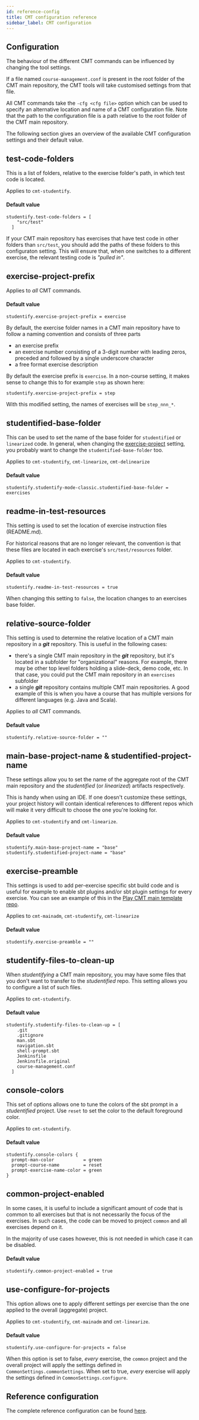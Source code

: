 ```yaml
---
id: reference-config
title: CMT configuration reference
sidebar_label: CMT configuration
---
```


## Configuration

The behaviour of the different CMT commands can be influenced by changing
the tool settings.

If a file named `course-management.conf`  is present in the root folder of
the CMT main repository, the CMT tools will take customised settings from
that file.

All CMT commands take the `-cfg <cfg file>` option which can be used
to specify an alternative location and name of a CMT configuration file.
Note that the path to the configuration file is a path relative to the root
folder of the CMT main repository.

The following section gives an overview of the available CMT configuration
settings and their default value.

## test-code-folders

This is a list of folders, relative to the exercise folder's path, in which
test code is located.

Applies to `cmt-studentify`.

#### Default value

```
studentify.test-code-folders = [
    "src/test"
  ]
```

If your CMT main repository has exercises that have test code in other folders
than `src/test`, you should add the paths of these folders to this configuraton
setting. This will ensure that, when one switches to a different exercise, the
relevant testing code is _"pulled in"_.

## exercise-project-prefix

Applies to _all_ CMT commands.

#### Default value

```
studentify.exercise-project-prefix = exercise
```

By default, the exercise folder names in a CMT main repository have to follow
a naming convention and consists of three parts

- an exercise prefix
- an exercise number consisting of a 3-digit number with leading zeros,
  preceded and followed by a single underscore character
- a free format exercise description

By default the exercise prefix is `exercise`. In a non-course setting, it makes
sense to change this to for example `step` as shown here:

```
studentify.exercise-project-prefix = step
```

With this modified setting, the names of exercises will be `step_nnn_*`.

## studentified-base-folder

This can be used to set the name of the base folder for `studentified` or
`linearized` code. In general, when changing the [exercise-project](reference-config.md#exercise-project-prefix)
setting, you probably want to change the `studentified-base-folder` too.

Applies to `cmt-studentify`, `cmt-linearize`, `cmt-delinearize` 

#### Default value

```
studentify.studentify-mode-classic.studentified-base-folder = exercises
```

## readme-in-test-resources

This setting is used to set the location of exercise instruction files
(README.md).

For historical reasons that are no longer relevant, the convention is
that these files are located in each exercise's `src/test/resources` folder.

Applies to `cmt-studentify`.

#### Default value

```
studentify.readme-in-test-resources = true
```

When changing this setting to `false`, the location changes to an
exercises base folder.

## relative-source-folder

This setting is used to determine the relative location of a CMT main
repository in a **_git_** repository. This is useful in the following cases:

- there's a single CMT main repository in the **_git_** repository, but it's
  located in a subfolder for "organizational" reasons. For example, there
  may be other top level folders holding a slide-deck, demo code, etc.
  In that case, you could put the CMT main repository in an `exercises`
  subfolder
- a single **_git_** repository contains multiple CMT main repositories. A
  good example of this is when you have a course that has multiple versions
  for different languages (e.g. Java and Scala).

Applies to _all_ CMT commands.

#### Default value

```
studentify.relative-source-folder = ""
```

## main-base-project-name & studentified-project-name

These settings allow you to set the name of the aggregate root of the CMT
main repository and the _studentified_ (or _linearized_) artifacts
respectively.

This is handy when using an IDE. If one doesn't customize these settings,
your project history will contain identical references to different repos
which will make it very difficult to choose the one you're looking for.

Applies to `cmt-studentify` and `cmt-linearize`.

#### Default value

```
studentify.main-base-project-name = "base"
studentify.studentified-project-name = "base"
```

## exercise-preamble

This settings is used to add per-exercise specific sbt build code and
is useful for example to enable sbt plugins and/or sbt plugin settings
for every exercise. You can see an example of this in the [Play CMT main
template repo](https://github.com/eloots/course-management-tools/blob/3a8ca61fff34fe5f1a7daed81f96c9b95c167f0c/course-templates/play-cmt-template-no-common/course-management.conf#L19).

Applies to `cmt-mainadm`, `cmt-studentify`, `cmt-linearize`

#### Default value

```
studentify.exercise-preamble = ""
```

## studentify-files-to-clean-up

When _studentifying_ a CMT main repository, you may have some files that you
don't want to transfer to the _studentified_ repo. This setting allows you to
configure a list of such files.

Applies to `cmt-studentify`.

#### Default value

```
studentify.studentify-files-to-clean-up = [
    .git
    .gitignore
    man.sbt
    navigation.sbt
    shell-prompt.sbt
    Jenkinsfile
    Jenkinsfile.original
    course-management.conf
  ]
``` 

## console-colors

This set of options allows one to tune the colors of the sbt prompt in
a _studentified_ project. Use `reset` to set the color to the default
foreground color.

Applies to `cmt-studentify`.

#### Default value 

```
studentify.console-colors {
  prompt-man-color           = green
  prompt-course-name         = reset
  prompt-exercise-name-color = green
}
```

## common-project-enabled

In some cases, it is useful to include a significant amount of code that
is common to all exercises but that is not necessarily the focus of the
exercises. In such cases, the code can be moved to project `common` and
all exercises depend on it.

In the majority of use cases however, this is not needed in which case it
can be disabled.

#### Default value

```
studentify.common-project-enabled = true
```

## use-configure-for-projects

This option allows one to apply different settings per exercise than the one
applied to the overall (aggregate) project.

Applies to `cmt-studentify`, `cmt-mainadm` and `cmt-linearize`.

#### Default value

```
studentify.use-configure-for-projects = false
```

When this option is set to false, _every_ exercise, the `common` project and
the overall project will apply the settings defined in
`CommonSettings.commonSettings`. When set to true, _every_ exercise will
apply the settings defined in `CommonSettings.configure`. 

## Reference configuration

The complete reference configuration can be found [here](https://github.com/eloots/course-management-tools/blob/main/core/src/main/resources/reference.conf).